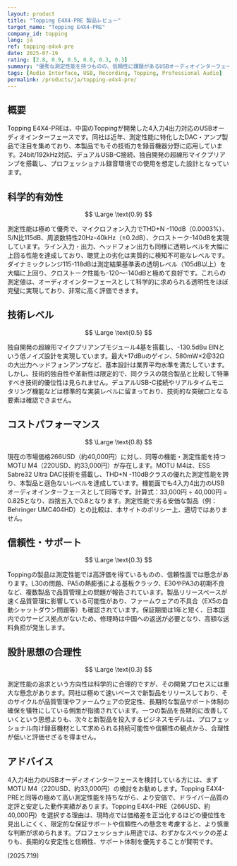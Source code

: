 ```yaml
---
layout: product
title: "Topping E4X4-PRE 製品レビュー"
target_name: "Topping E4X4-PRE"
company_id: topping
lang: ja
ref: topping-e4x4-pre
date: 2025-07-19
rating: [2.8, 0.9, 0.5, 0.8, 0.3, 0.3]
summary: "優秀な測定性能を持つものの、信頼性に課題があるUSBオーディオインターフェース"
tags: [Audio Interface, USB, Recording, Topping, Professional Audio]
permalink: /products/ja/topping-e4x4-pre/
---
```


## 概要

Topping E4X4-PREは、中国のToppingが開発した4入力4出力対応のUSBオーディオインターフェースです。同社は近年、測定性能に特化したDAC・アンプ製品で注目を集めており、本製品でもその技術力を録音機器分野に応用しています。24bit/192kHz対応、デュアルUSB-C接続、独自開発の超線形マイクプリアンプを搭載し、プロフェッショナル録音環境での使用を想定した設計となっています。

## 科学的有効性

$$ \Large \text{0.9} $$

測定性能は極めて優秀で、マイクロフォン入力でTHD+N -110dB（0.0003%）、S/N比115dB、周波数特性20Hz-40kHz（±0.2dB）、クロストーク-140dBを実現しています。ライン入力・出力、ヘッドフォン出力も同様に透明レベルを大幅に上回る性能を達成しており、聴覚上の劣化は実質的に検知不可能なレベルです。ダイナミックレンジ115-118dBは測定結果基準表の透明レベル（105dB以上）を大幅に上回り、クロストーク性能も-120〜-140dBと極めて良好です。これらの測定値は、オーディオインターフェースとして科学的に求められる透明性をほぼ完璧に実現しており、非常に高く評価できます。

## 技術レベル

$$ \Large \text{0.5} $$

独自開発の超線形マイクプリアンプモジュール4基を搭載し、-130.5dBu EINという低ノイズ設計を実現しています。最大+17dBuのゲイン、580mW×2@32Ωの大出力ヘッドフォンアンプなど、基本設計は業界平均水準を満たしています。しかし、技術的独自性や革新性は限定的で、同クラスの競合製品と比較して特筆すべき技術的優位性は見られません。デュアルUSB-C接続やリアルタイムモニタリング機能などは標準的な実装レベルに留まっており、技術的な突破口となる要素は確認できません。

## コストパフォーマンス

$$ \Large \text{0.8} $$

現在の市場価格266USD（約40,000円）に対し、同等の機能・測定性能を持つMOTU M4（220USD、約33,000円）が存在します。MOTU M4は、ESS Sabre32 Ultra DAC技術を搭載し、THD+N -110dBクラスの優れた測定性能を誇り、本製品と遜色ないレベルを達成しています。機能面でも4入力4出力のUSBオーディオインターフェースとして同等です。計算式：33,000円 ÷ 40,000円 = 0.825となり、四捨五入で0.8となります。測定性能で劣る安価な製品（例：Behringer UMC404HD）との比較は、本サイトのポリシー上、適切ではありません。

## 信頼性・サポート

$$ \Large \text{0.3} $$

Toppingの製品は測定性能では高評価を得ているものの、信頼性面では懸念があります。L30の問題、PA5の熱膨張による基板クラック、E30やPA3の初期不良など、複数製品で品質管理上の問題が報告されています。製品リリースペースが速く品質管理に影響している可能性があり、ファームウェアの不具合（EX5の自動シャットダウン問題等）も確認されています。保証期間は1年と短く、日本国内でのサービス拠点がないため、修理時は中国への返送が必要となり、高額な送料負担が発生します。

## 設計思想の合理性

$$ \Large \text{0.3} $$

測定性能の追求という方向性は科学的に合理的ですが、その開発プロセスには重大な懸念があります。同社は極めて速いペースで新製品をリリースしており、そのサイクルが品質管理やファームウェアの安定性、長期的な製品サポート体制の確保を犠牲にしている側面が指摘されています。一つの製品を長期的に改善していくという思想よりも、次々と新製品を投入するビジネスモデルは、プロフェッショナル向け録音機材として求められる持続可能性や信頼性の観点から、合理性が低いと評価せざるを得ません。

## アドバイス

4入力4出力のUSBオーディオインターフェースを検討している方には、まずMOTU M4（220USD、約33,000円）の検討をお勧めします。Topping E4X4-PREと同等の極めて高い測定性能を持ちながら、より安価で、ドライバー品質の定評と安定した動作実績があります。Topping E4X4-PRE（266USD、約40,000円）を選択する理由は、現時点では価格差を正当化するほどの優位性を見出しにくく、限定的な保証サポートや信頼性への懸念を考慮すると、より慎重な判断が求められます。プロフェッショナル用途では、わずかなスペックの差よりも、長期的な安定性と信頼性、サポート体制を優先することが賢明です。

(2025.7.19)